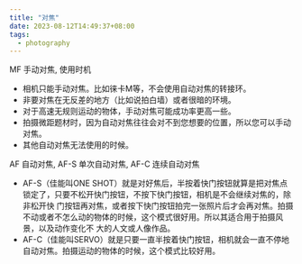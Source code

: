 ```yaml
---
title: "对焦"
date: 2023-08-12T14:49:37+08:00
tags:
  - photography
---
```


MF 手动对焦, 使用时机

- 相机只能手动对焦。比如徕卡M等，不会使用自动对焦的转接环。
- 非要对焦在无反差的地方（比如说拍白墙）或者很暗的环境。
- 对于高速无规则运动的物体，手动对焦可能成功率更高一些。
- 拍摄微距题材时，因为自动对焦往往会对不到您想要的位置，所以您可以手动对焦。
- 其他自动对焦无法使用的时候。

AF 自动对焦, AF-S 单次自动对焦, AF-C 连续自动对焦

- AF-S（佳能叫ONE SHOT）就是对好焦后，半按着快门按钮就算是把对焦点锁定了，只要不松开快门按钮，不按下快门按钮，相机是不会继续对焦的，除非松开快
  门按钮再对焦，或者按下快门按钮拍完一张照片后才会再对焦。拍摄不动或者不怎么动的物体的时候，这个模式很好用。所以其适合用于拍摄风景，以及动作变化不
  大的人文或人像作品。
- AF-C（佳能叫SERVO）就是只要一直半按着快门按钮，相机就会一直不停地自动对焦。拍摄运动的物体的时候，这个模式比较好用。